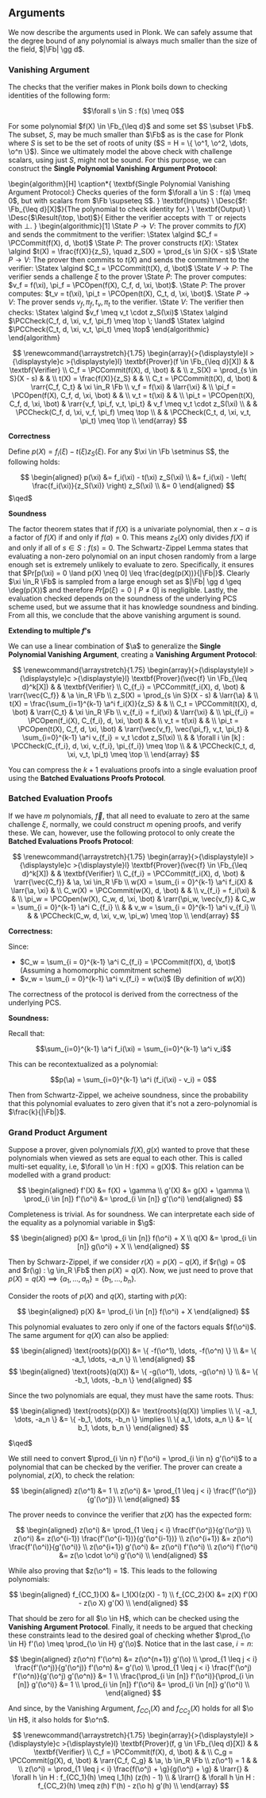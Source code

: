 ## Arguments

We now describe the arguments used in Plonk. We can safely assume that the
degree bound of any polynomial is always much smaller than the size of the
field, $|\Fb| \gg d$.

### Vanishing Argument

The checks that the verifier makes in Plonk boils down to checking identities
of the following form:

$$\forall s \in S : f(s) \meq 0$$

For some polynomial $f(X) \in \Fb_{\leq d}$ and some set $S \subset \Fb$. The
subset, $S$, may be much smaller than $\Fb$ as is the case for Plonk where
$S$ is set to be the set of roots of unity ($S = H = \{ \o^1, \o^2, \dots,
\o^n \}$). Since we ultimately model the above check with challenge scalars,
using just $S$, might not be sound. For this purpose, we can construct the
**Single Polynomial Vanishing Argument Protocol**:

\begin{algorithm}[H]
\caption*{
  \textbf{Single Polynomial Vanishing Argument Protocol:} Checks queries
  of the form $\forall a \in S : f(a) \meq 0$, but with scalars from $\Fb
  \supseteq S$.
}
\textbf{Inputs} \\
  \Desc{$f: \Fb_{\leq d}[X]$}{The polynomial to check identity for.} \\
\textbf{Output} \\
  \Desc{$\Result(\top, \bot)$}{
    Either the verifier accepts with $\top$ or rejects with $\bot$.
  }
\begin{algorithmic}[1]
  \State $P \to V:$ The prover commits to $f(X)$ and sends the commitment to the verifier:
    \Statex \algind $C_f = \PCCommit(f(X), d, \bot)$
  \State $P:$ The prover constructs $t(X)$:
    \Statex \algind $t(X) = \frac{f(X)}{z_S}, \quad z_S(X) = \prod_{s \in S}(X - s)$
  \State $P \to V:$ The prover then commits to $t(X)$ and sends the commitment to the verifier:
    \Statex \algind $C_t = \PCCommit(t(X), d, \bot)$
  \State $V \to P:$ The verifier sends a challenge $\xi$ to the prover
  \State $P:$ The prover computes: $v_f = f(\xi), \pi_f = \PCOpen(f(X), C_f, d, \xi, \bot)$.
  \State $P:$ The prover computes: $t_v = t(\xi), \pi_t = \PCOpen(t(X), C_t, d, \xi, \bot)$.
  \State $P \to V:$ The prover sends $v_f, \pi_f, t_v, \pi_t$ to the verifier.
  \State $V:$ The verifier then checks:
    \Statex \algind $v_f \meq v_t \cdot z_S(\xi)$
    \Statex \algind $\PCCheck(C_f, d, \xi, v_f, \pi_f) \meq \top \; \land$
    \Statex \algind $\PCCheck(C_t, d, \xi, v_t, \pi_t) \meq \top$
  \end{algorithmic}
\end{algorithm}

$$
\renewcommand{\arraystretch}{1.75}
\begin{array}{>{\displaystyle}l >{\displaystyle}c >{\displaystyle}l}
\textbf{Prover}(f \in \Fb_{\leq d}[X])    &                                 & \textbf{Verifier}                           \\
C_f = \PCCommit(f(X), d, \bot)            &                                 &                                             \\
z_S(X) = \prod_{s \in S}(X - s)           &                                 &                                             \\
t(X) = \frac{f(X)}{z_S}                   &                                 &                                             \\
C_t = \PCCommit(t(X), d, \bot)            & \rarr{C_f, C_t}                 & \xi \in_R \Fb                               \\
v_f = f(\xi)                              & \larr{\xi}                      &                                             \\
\pi_f = \PCOpen(f(X), C_f, d, \xi, \bot)  &                                 &                                             \\
v_t = t(\xi)                              &                                 &                                             \\
\pi_t = \PCOpen(t(X), C_f, d, \xi, \bot)  & \rarr{v_f, \pi_f, v_t, \pi_t}   & v_f \meq v_t \cdot z_S(\xi)                 \\
                                          &                                 & \PCCheck(C_f, d, \xi, v_f, \pi_f) \meq \top \\
                                          &                                 & \PCCheck(C_t, d, \xi, v_t, \pi_t) \meq \top \\
\end{array}
$$

**Correctness**

Define $p(X) = f_i(\xi) - t(\xi) z_S(\xi)$. For any $\xi \in \Fb \setminus
S$, the following holds:

$$
\begin{aligned}
p(\xi) &= f_i(\xi) - t(\xi) z_S(\xi) \\
       &= f_i(\xi) - \left( \frac{f_i(\xi)}{z_S(\xi)} \right) z_S(\xi) \\
       &= 0
\end{aligned}
$$
$\qed$

**Soundness**

<!-- TODO(rasmus): The soundness argument doesn't limit the degree of p(X)! -->
<!-- TODO(rasmus): Or maybe it does, should probably argue for it... -->

The factor theorem states that if $f(X)$ is a univariate polynomial,
then $x - a$ is a factor of $f(X)$ if and only if $f(a) = 0$. This means
$z_S(X)$ only divides $f(X)$ if and only if all of $s \in S : f(s) = 0$. The
Schwartz-Zippel Lemma states that evaluating a non-zero polynomial on an input
chosen randomly from a large enough set is extremely unlikely to evaluate
to zero. Specifically, it ensures that $Pr[p(\xi) = 0 \land p(X) \neq 0]
\leq \frac{deg(p(X))}{|\Fb|}$. Clearly $\xi \in_R \Fb$ is sampled from a
large enough set as $|\Fb| \gg d \geq \deg(p(X))$ and therefore $Pr[p(\xi) =
0 \mid P \neq 0]$ is negligible. Lastly, the evaluation checked depends on
the soundness of the underlying PCS scheme used, but we assume that it has
knowledge soundness and binding. From all this, we conclude that the above
vanishing argument is sound.

**Extending to multiple $f$'s**

We can use a linear combination of $\a$ to generalize the **Single Polynomial
Vanishing Argument**, creating a **Vanishing Argument Protocol**:

$$
\renewcommand{\arraystretch}{1.75}
\begin{array}{>{\displaystyle}l >{\displaystyle}c >{\displaystyle}l}
\textbf{Prover}(\vec{f} \in \Fb_{\leq d}^k[X])     &                                           & \textbf{Verifier}                                                           \\
C_{f_i} = \PCCommit(f_i(X), d, \bot)               & \rarr{\vec{C_f}}                          & \a \in_R \Fb                                                                \\
z_S(X) = \prod_{s \in S}(X - s)                    & \larr{\a}                                 &                                                                             \\
t(X) = \frac{\sum_{i=1}^{k-1} \a^i f_i(X)}{z_S}    &                                           &                                                                             \\
C_t = \PCCommit(t(X), d, \bot)                     & \rarr{C_t}                                & \xi \in_R \Fb                                                               \\
v_{f_i} = f_i(\xi)                                 & \larr{\xi}                                &                                                                             \\
\pi_{f_i} = \PCOpen(f_i(X), C_{f_i}, d, \xi, \bot) &                                           &                                                                             \\
v_t = t(\xi)                                       &                                           &                                                                             \\
\pi_t = \PCOpen(t(X), C_f, d, \xi, \bot)           & \rarr{\vec{v_f}, \vec{\pi_f}, v_t, \pi_t} & \sum_{i=0}^{k-1} \a^i v_{f_i} = v_t \cdot z_S(\xi)                          \\
                                                   &                                           & \forall i \in [k] : \PCCheck(C_{f_i}, d, \xi, v_{f_i}, \pi_{f_i}) \meq \top \\
                                                   &                                           & \PCCheck(C_t, d, \xi, v_t, \pi_t) \meq \top                                 \\
\end{array}
$$

You can compress the $k+1$ evaluations proofs into a single evaluation proof
using the **Batched Evaluations Proofs Protocol**.

### Batched Evaluation Proofs

If we have $m$ polynomials, $\vec{f}$, that all need to evaluate to
zero at the same challenge $\xi$, normally, we could construct $m$ opening
proofs, and verify these. We can, however, use the following protocol to
only create the **Batched Evaluations Proofs Protocol**:

$$
\renewcommand{\arraystretch}{1.75}
\begin{array}{>{\displaystyle}l >{\displaystyle}c >{\displaystyle}l}
\textbf{Prover}(\vec{f} \in \Fb_{\leq d}^k[X]) &                         & \textbf{Verifier}                           \\
C_{f_i} = \PCCommit(f_i(X), d, \bot)           & \rarr{\vec{C_f}}        & \a, \xi \in_R \Fb                           \\
w(X) = \sum_{i = 0}^{k-1} \a^i f_i(X)          & \larr{\a, \xi}          &                                             \\
C_w(X) = \PCCommit(w(X), d, \bot)              &                         &                                             \\
v_{f_i} = f_i(\xi)                             &                         &                                             \\
\pi_w = \PCOpen(w(X), C_w, d, \xi, \bot)       & \rarr{\pi_w, \vec{v_f}} & C_w = \sum_{i = 0}^{k-1} \a^i C_{f_i}       \\
                                               &                         & v_w = \sum_{i = 0}^{k-1} \a^i v_{f_i}       \\
                                               &                         & \PCCheck(C_w, d, \xi, v_w, \pi_w) \meq \top \\
\end{array}
$$

**Correctness:**

Since:

- $C_w = \sum_{i = 0}^{k-1} \a^i C_{f_i} = \PCCommit(f(X), d, \bot)$ (Assuming a homomorphic commitment scheme)
- $v_w = \sum_{i = 0}^{k-1} \a^i v_{f_i} = w(\xi)$ (By definition of $w(X)$)

The correctness of the protocol is derived from the correctness of the underlying PCS.

**Soundness:**

<!-- TODO: Mind the soundness, should be fine -->

Recall that:

$$\sum_{i=0}^{k-1} \a^i f_i(\xi) = \sum_{i=0}^{k-1} \a^i v_i$$

This can be recontextualized as a polynomial:

$$p(\a) = \sum_{i=0}^{k-1} \a^i (f_i(\xi) - v_i) = 0$$

Then from Schwartz-Zippel, we acheive soundness, since the probability that
this polynomial evaluates to zero given that it's not a zero-polynomial
is $\frac{k}{|\Fb|}$.

### Grand Product Argument

Suppose a prover, given polynomials $f(X), g(x)$ wanted to prove that these
polynomials when viewed as sets are equal to each other. This is called
multi-set equality, i.e, $\forall \o \in H : f(X) = g(X)$. This relation
can be modelled with a grand product:

$$
\begin{aligned}
  f'(X) &= f(X) + \gamma \\
  g'(X) &= g(X) + \gamma \\
  \prod_{i \in [n]} f'(\o^i) &= \prod_{i \in [n]} g'(\o^i)
\end{aligned}
$$

Completeness is trivial. As for soundness. We can interpretate each side of
the equality as a polynomial variable in $\g$:

$$
\begin{aligned}
  p(X) &= \prod_{i \in [n]} f(\o^i) + X \\
  q(X) &= \prod_{i \in [n]} g(\o^i) + X \\
\end{aligned}
$$

Then by Schwarz-Zippel, if we consider $r(X) = p(X) - q(X)$, if $r(\g) = 0$ and $r(\g) :
\g \in_R \Fb$ then $p(X) = q(X)$. Now, we just need to prove that $p(X) =
q(X) \implies \{ a_1, \dots, a_n \} = \{ b_1, \dots, b_n \}$.

Consider the roots of $p(X)$ and $q(X)$, starting with $p(X)$:

$$
\begin{aligned}
  p(X) &= \prod_{i \in [n]} f(\o^i) + X
\end{aligned}
$$

This polynomial evaluates to zero only if one of the factors equals
$f(\o^i)$. The same argument for $q(X)$ can also be applied:

$$
\begin{aligned}
  \text{roots}(p(X)) &= \{ -f(\o^1), \dots, -f(\o^n) \} \\
                     &= \{ -a_1, \dots, -a_n \} \\
\end{aligned}
$$
$$
\begin{aligned}
  \text{roots}(q(X)) &= \{ -g(\o^1), \dots, -g(\o^n) \} \\
                     &= \{ -b_1, \dots, -b_n \}
\end{aligned}
$$

Since the two polynomials are equal, they must have the same roots. Thus:

$$
\begin{aligned}
  \text{roots}(p(X)) &= \text{roots}(q(X)) \implies \\
  \{ -a_1, \dots, -a_n \} &= \{ -b_1, \dots, -b_n \} \implies \\
  \{ a_1, \dots, a_n \} &= \{ b_1, \dots, b_n \}
\end{aligned}
$$

$\qed$

We still need to convert $\prod_{i \in n} f'(\o^i) = \prod_{i \in n} g'(\o^i)$
to a polynomial that can be checked by the verifier. The prover can create
a polynomial, $z(X)$, to check the relation:

$$
\begin{aligned}
  z(\o^1) &= 1 \\
  z(\o^i) &= \prod_{1 \leq j < i} \frac{f'(\o^j)}{g'(\o^j)} \\
\end{aligned}
$$

The prover needs to convince the verifier that $z(X)$ has the expected form:

$$
\begin{aligned}
  z(\o^i)              &= \prod_{1 \leq j < i} \frac{f'(\o^j)}{g'(\o^j)} \\
  z(\o^i)              &= z(\o^{i-1}) \frac{f'(\o^{i-1})}{g'(\o^{i-1})} \\
  z(\o^{i+1})          &= z(\o^i) \frac{f'(\o^i)}{g'(\o^i)} \\
  z(\o^{i+1}) g'(\o^i) &= z(\o^i) f'(\o^i) \\
  z(\o^i) f'(\o^i)     &= z(\o \cdot \o^i) g'(\o^i) \\
\end{aligned}
$$

While also proving that $z(\o^1) = 1$. This leads to the following polynomials:

$$
\begin{aligned}
  f_{CC_1}(X) &= l_1(X)(z(X) - 1) \\
  f_{CC_2}(X) &= z(X) f'(X) - z(\o X) g'(X) \\
\end{aligned}
$$

That should be zero for all $\o \in H$, which can be checked using the
**Vanishing Argument Protocol**. Finally, it needs to be argued that checking
these constraints lead to the desired goal of checking whether $\prod_{\o
\in H} f'(\o) \meq \prod_{\o \in H} g'(\o)$. Notice that in the last case,
$i = n$:

$$
\begin{aligned}
  z(\o^n) f'(\o^n)                                                 &= z(\o^{n+1}) g'(\o) \\
  \prod_{1 \leq j < i} \frac{f'(\o^j)}{g'(\o^j)} f'(\o^n)          &= g'(\o) \\
  \prod_{1 \leq j < i} \frac{f'(\o^j) f'(\o^n)}{g'(\o^j) g'(\o^n)} &= 1 \\
  \frac{\prod_{i \in [n]} f'(\o^i)}{\prod_{i \in [n]} g'(\o^i)}    &= 1 \\
  \prod_{i \in [n]} f'(\o^i)                                       &= \prod_{i \in [n]} g'(\o^i) \\
\end{aligned}
$$

And since, by the Vanishing Argument, $f_{CC_1}(X)$ and $f_{CC_2}(X)$ holds
for all $\o \in H$, it also holds for $\o^n$.

$$
\renewcommand{\arraystretch}{1.75}
\begin{array}{>{\displaystyle}l >{\displaystyle}c >{\displaystyle}l}
\textbf{Prover}(f, g \in \Fb_{\leq d}[X])                        &                 & \textbf{Verifier}                                             \\
C_f = \PCCommit(f(X), d, \bot)                                   &                 &                                                               \\
C_g = \PCCommit(g(X), d, \bot)                                   & \rarr{C_f, C_g} & \a, \b \in_R \Fb                                              \\
z(\o^1) = 1                                                      &                 &                                                               \\
z(\o^i) = \prod_{1 \leq j < i} \frac{f(\o^j) + \g}{g(\o^j) + \g} & \lrarr{}        & \forall h \in H : f_{CC_1}(h) \meq l_1(h) (z(h) - 1)          \\ 
                                                                 & \lrarr{}        & \forall h \in H : f_{CC_2}(h) \meq z(h) f'(h) - z(\o h) g'(h) \\
\end{array}
$$

